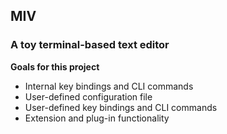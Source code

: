 ## MIV

### A toy terminal-based text editor

**Goals for this project**

- Internal key bindings and CLI commands
- User-defined configuration file
- User-defined key bindings and CLI commands
- Extension and plug-in functionality